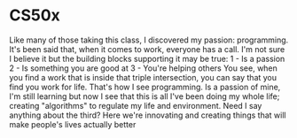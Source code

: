 # CS50x

Like many of those taking this class, I discovered my passion: programming.
It's been said that, when it comes to work, everyone has a call. I'm not sure I believe it but the building blocks supporting it may be true:
1 - Is a passion
2 - Is something you are good at
3 - You're helping others
You see, when you find a work that is inside that triple intersection, you can say that you find you work for life. That's how I see programming. Is a passion of mine, I'm still learning but now I see that this is all I've been doing my whole life; creating "algorithms" to regulate my life and environment. Need I say anything about the third? Here we're innovating and creating things that will make people's lives actually better
